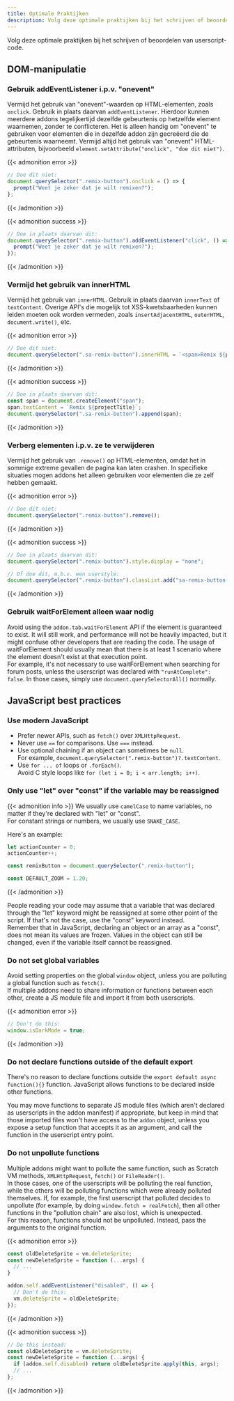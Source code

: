 ```yaml
---
title: Optimale Praktijken
description: Volg deze optimale praktijken bij het schrijven of beoordelen van userscript-code.
---
```


Volg deze optimale praktijken bij het schrijven of beoordelen van userscript-code.


## DOM-manipulatie


### Gebruik addEventListener i.p.v. "onevent"

Vermijd het gebruik van "onevent"-waarden op HTML-elementen, zoals `onclick`. Gebruik in plaats daarvan `addEventListener`. Hierdoor kunnen meerdere addons tegelijkertijd dezelfde gebeurtenis op hetzelfde element waarnemen, zonder te conflicteren.
Het is alleen handig om "onevent" te gebruiken voor elementen die in dezelfde addon zijn gecreëerd die de gebeurtenis waarneemt.
Vermijd altijd het gebruik van "onevent" HTML-attributen, bijvoorbeeld `element.setAttribute("onclick", "doe dit niet")`.

{{< admonition error >}}
```js
// Doe dit niet:
document.querySelector(".remix-button").onclick = () => {
  prompt("Weet je zeker dat je wilt remixen?");
};
```
{{< /admonition >}}

{{< admonition success >}}
```js
// Doe in plaats daarvan dit:
document.querySelector(".remix-button").addEventListener("click", () => {
  prompt("Weet je zeker dat je wilt remixen?");
});
```
{{< /admonition >}}

### Vermijd het gebruik van innerHTML

Vermijd het gebruik van `innerHTML`. Gebruik in plaats daarvan `innerText` of `textContent`.
Overige API's die mogelijk tot XSS-kwetsbaarheden kunnen leiden moeten ook worden vermeden, zoals `insertAdjacentHTML`, `outerHTML`, `document.write()`, etc.

{{< admonition error >}}
```js
// Doe dit niet:
document.querySelector(".sa-remix-button").innerHTML = `<span>Remix ${projectTitle}</span>`;
```
{{< /admonition >}}

{{< admonition success >}}
```js
// Doe in plaats daarvan dit:
const span = document.createElement("span");
span.textContent = `Remix ${projectTitle}`;
document.querySelector(".sa-remix-button").append(span);
```
{{< /admonition >}}

### Verberg elementen i.p.v. ze te verwijderen

Vermijd het gebruik van `.remove()` op HTML-elementen, omdat het in sommige extreme gevallen de pagina kan laten crashen.
In specifieke situaties mogen addons het alleen gebruiken voor elementen die ze zelf hebben gemaakt.

{{< admonition error >}}
```js
// Doe dit niet:
document.querySelector(".remix-button").remove();
```
{{< /admonition >}}

{{< admonition success >}}
```js
// Doe in plaats daarvan dit:
document.querySelector(".remix-button").style.display = "none";

// Of doe dit, m.b.v. een userstyle:
document.querySelector(".remix-button").classList.add("sa-remix-button-hidden");
```
{{< /admonition >}}

### Gebruik waitForElement alleen waar nodig

Avoid using the `addon.tab.waitForElement` API if the element is guaranteed to exist. It will still work, and performance will not be heavily impacted, but it might confuse other developers that are reading the code. The usage of waitForElement should usually mean that there is at least 1 scenario where the element doesn't exist at that execution point.  
For example, it's not necessary to use waitForElement when searching for forum posts, unless the userscript was declared with `"runAtComplete": false`. In those cases, simply use `document.querySelectorAll()` normally.


## JavaScript best practices


### Use modern JavaScript

- Prefer newer APIs, such as `fetch()` over `XMLHttpRequest`.
- Never use `==` for comparisons. Use `===` instead.
- Use optional chaining if an object can sometimes be `null`.  
For example, `document.querySelector(".remix-button")?.textContent`.
- Use `for ... of` loops or `.forEach()`.  
Avoid C style loops like `for (let i = 0; i < arr.length; i++)`.

### Only use "let" over "const" if the variable may be reassigned

{{< admonition info >}}
We usually use `camelCase` to name variables, no matter if they're declared with "let" or "const".  
For constant strings or numbers, we usually use `SNAKE_CASE`.

Here's an example:
```js
let actionCounter = 0;
actionCounter++;

const remixButton = document.querySelector(".remix-button");

const DEFAULT_ZOOM = 1.20;
```
{{< /admonition >}}

People reading your code may assume that a variable that was declared through the "let" keyword might be reassigned at some other point of the script. If that's not the case, use the "const" keyword instead.  
Remember that in JavaScript, declaring an object or an array as a "const", does not mean its values are frozen. Values in the object can still be changed, even if the variable itself cannot be reassigned.

### Do not set global variables

Avoid setting properties on the global `window` object, unless you are polluting a global function such as `fetch()`.  
If multiple addons need to share information or functions between each other, create a JS module file and import it from both userscripts.

{{< admonition error >}}
```js
// Don't do this:
window.isDarkMode = true;
```
{{< /admonition >}}

### Do not declare functions outside of the default export

There's no reason to declare functions outside the `export default async function(){}` function. JavaScript allows functions to be declared inside other functions.

You may move functions to separate JS module files (which aren't declared as userscripts in the addon manifest) if appropriate, but keep in mind that those imported files won't have access to the `addon` object, unless you expose a setup function that accepts it as an argument, and call the function in the userscript entry point.

### Do not unpollute functions

Multiple addons might want to pollute the same function, such as Scratch VM methods, `XMLHttpRequest`, `fetch()` or `FileReader()`.  
In those cases, one of the userscripts will be polluting the real function, while the others will be polluting functions which were already polluted themselves. If, for example, the first userscript that polluted decides to unpollute (for example, by doing `window.fetch = realFetch`), then all other functions in the "pollution chain" are also lost, which is unexpected.  
For this reason, functions should not be unpolluted. Instead, pass the arguments to the original function.

{{< admonition error >}}
```js
const oldDeleteSprite = vm.deleteSprite;
const newDeleteSprite = function (...args) {
  // ...
}

addon.self.addEventListener("disabled", () => {
  // Don't do this:
  vm.deleteSprite = oldDeleteSprite;
});
```
{{< /admonition >}}

{{< admonition success >}}
```js
// Do this instead:
const oldDeleteSprite = vm.deleteSprite;
const newDeleteSprite = function (...args) {
  if (addon.self.disabled) return oldDeleteSprite.apply(this, args);
  // ...
};
```
{{< /admonition >}}
